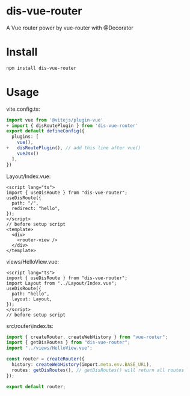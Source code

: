 # dis-vue-router

A Vue router power by vue-router with @Decorator

# Install

```sh
npm install dis-vue-router
```

# Usage

vite.config.ts:

```ts
import vue from '@vitejs/plugin-vue'
+ import { disRoutePlugin } from 'dis-vue-router'
export default defineConfig({
  plugins: [
    vue(),
+   disRoutePlugin(), // add this line after vue()
    vueJsx()
  ],
})
```

Layout/Index.vue:

```vue
<script lang="ts">
import { useDisRoute } from "dis-vue-router";
useDisRoute({
  path: "/",
  redirect: "hello",
});
</script>
// before setup script
<template>
  <div>
    <router-view />
  </div>
</template>
```

views/HelloView.vue:

```vue
<script lang="ts">
import { useDisRoute } from "dis-vue-router";
import Layout from "../Layout/Index.vue";
useDisRoute({
  path: "hello",
  layout: Layout,
});
</script>
// before setup script
```

src\router\index.ts:

```ts
import { createRouter, createWebHistory } from "vue-router";
import { getDisRoutes } from "dis-vue-router";
import "../views/HelloView.vue";

const router = createRouter({
  history: createWebHistory(import.meta.env.BASE_URL),
  routes: getDisRoutes(), // getDisRoutes() will return all routes
});

export default router;
```
